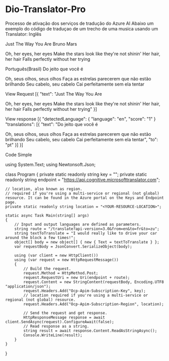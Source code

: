 # Dio-Translator-Pro

Processo de ativação dos serviços de tradução do Azure AI
Abaixo um exemplo do código de traduçao de um trecho de uma musica usando um Translator:
Inglês

Just The Way You Are
Bruno Mars

Oh, her eyes, her eyes
Make the stars look like they're not shinin'
Her hair, her hair
Falls perfectly without her trying

Português(Brasil)
Do jeito que você é

Oh, seus olhos, seus olhos
Faça as estrelas parecerem que não estão brilhando
Seu cabelo, seu cabelo
Cai perfeitamente sem ela tentar

View Request
[{
    "text": "Just The Way You Are

Oh, her eyes, her eyes
Make the stars look like they're not shinin'
Her hair, her hair
Falls perfectly without her trying"
}]

View response
[{
    "detectedLanguage": {
        "language": "en",
        "score": "1"
    }
    "translations": [{
        "text": "Do jeito que você é

Oh, seus olhos, seus olhos
Faça as estrelas parecerem que não estão brilhando
Seu cabelo, seu cabelo
Cai perfeitamente sem ela tentar",
        "to": "pt"
    }]
}]

Code Simple

using System.Text;
using Newtonsoft.Json;

class Program
{
    private static readonly string key = "<your-translator-key>";
    private static readonly string endpoint = "https://api.cognitive.microsofttranslator.com";

    // location, also known as region.
    // required if you're using a multi-service or regional (not global) resource. It can be found in the Azure portal on the Keys and Endpoint page.
    private static readonly string location = "<YOUR-RESOURCE-LOCATION>";

    static async Task Main(string[] args)
    {
        // Input and output languages are defined as parameters.
        string route = "/translate?api-version=3.0&from=en&to=fr&to=zu";
        string textToTranslate = "I would really like to drive your car around the block a few times!";
        object[] body = new object[] { new { Text = textToTranslate } };
        var requestBody = JsonConvert.SerializeObject(body);

        using (var client = new HttpClient())
        using (var request = new HttpRequestMessage())
        {
            // Build the request.
            request.Method = HttpMethod.Post;
            request.RequestUri = new Uri(endpoint + route);
            request.Content = new StringContent(requestBody, Encoding.UTF8 "application/json");
            request.Headers.Add("Ocp-Apim-Subscription-Key", key);
            // location required if you're using a multi-service or regional (not global) resource.
            request.Headers.Add("Ocp-Apim-Subscription-Region", location);

            // Send the request and get response.
            HttpResponseMessage response = await client.SendAsync(request).ConfigureAwait(false);
            // Read response as a string.
            string result = await response.Content.ReadAsStringAsync();
            Console.WriteLine(result);
        }
    }
}
